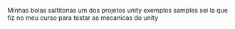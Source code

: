 Minhas bolas saltitonas
um dos projetos unity exemplos samples sei la que fiz no meu curso para testar as mecanicas do unity
